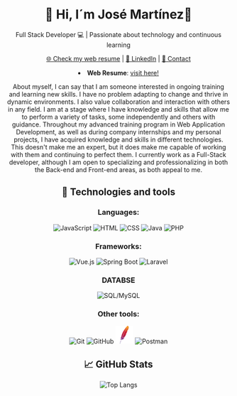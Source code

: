 <div align="center">

  <h1>👋 Hi, I´m José Martínez👤</h1>

  <p>Full Stack Developer 💻 | Passionate about technology and continuous learning</p>

  <p>
    <a href="https://josemartinez98.github.io/CV2/" target="_blank">🌐 Check my web resume</a> |
    <a href="https://www.linkedin.com/in/JoseMartinezGz98/" target="_blank">🔗 LinkedIn</a> |
    <a href="mailto:josesw98@gmail.com">📧 Contact</a>
  </p>
  <p>    
    <li><strong>Web Resume</strong>: <a href="https://josemartinez98.github.io/CV2/" target="_blank"> visit here!</a></li>
  </p>
  <p>About myself, I can say that I am someone interested in ongoing training and learning new skills. I have no problem adapting to change and thrive in dynamic environments. I also value collaboration and interaction with others in any field.
I am at a stage where I have knowledge and skills that allow me to perform a variety of tasks, some independently and others with guidance. Throughout my advanced training program in Web Application Development, as well as during company internships and my personal projects, I have acquired knowledge and skills in different technologies. This doesn't make me an expert, but it does make me capable of working with them and continuing to perfect them.
I currently work as a Full-Stack developer, although I am open to specializing and professionalizing in both the Back-end and Front-end areas, as both appeal to me.</p>
  
  <h2>🧰 Technologies and tools</h2>

  <h3>Languages:</h3>
  <p>
    <img src="https://cdn.jsdelivr.net/gh/devicons/devicon/icons/javascript/javascript-original.svg" alt="JavaScript" width="40" height="40"/>
    <img src="https://cdn.jsdelivr.net/gh/devicons/devicon/icons/html5/html5-original.svg" alt="HTML" width="40" height="40"/>
    <img src="https://cdn.jsdelivr.net/gh/devicons/devicon/icons/css3/css3-original.svg" alt="CSS" width="40" height="40"/>
    <img src="https://cdn.jsdelivr.net/gh/devicons/devicon/icons/java/java-original.svg" alt="Java" width="40" height="40"/>
    <img src="https://cdn.jsdelivr.net/gh/devicons/devicon/icons/php/php-original.svg" alt="PHP" width="40" height="40"/>
  </p>

  <h3>Frameworks:</h3>
  <p>
    <img src="https://cdn.jsdelivr.net/gh/devicons/devicon/icons/vuejs/vuejs-original.svg" alt="Vue.js" width="40" height="40"/>
    <img src="https://cdn.jsdelivr.net/gh/devicons/devicon/icons/spring/spring-original.svg" alt="Spring Boot" width="40" height="40"/>
    <img src="https://upload.wikimedia.org/wikipedia/commons/9/9a/Laravel.svg" alt="Laravel" width="40" height="40"/>
  </p>
  <h3>DATABSE</h3>
  <P>    
    <img src="https://cdn.jsdelivr.net/gh/devicons/devicon/icons/mysql/mysql-original.svg" alt="SQL/MySQL" width="40" height="40"/>
  </P>
  <h3>Other tools:</h3>
  <p>
    <img src="https://cdn.jsdelivr.net/gh/devicons/devicon/icons/git/git-original.svg" alt="Git" width="40" height="40"/>
    <img src="https://cdn.jsdelivr.net/gh/devicons/devicon/icons/github/github-original.svg" alt="GitHub" width="40" height="40"/>
    <img src="https://raw.githubusercontent.com/devicons/devicon/master/icons/apache/apache-original.svg" alt="XAMPP/Apache" width="40" height="40"/>
    <img src="https://cdn.jsdelivr.net/gh/devicons/devicon/icons/postman/postman-original.svg" alt="Postman" width="40" height="40"/>
  </p>  

  <h2>📈 GitHub Stats</h2>
  <img src="https://github-readme-stats.vercel.app/api/top-langs/?username=josemartinez98&layout=compact" alt="Top Langs" />
